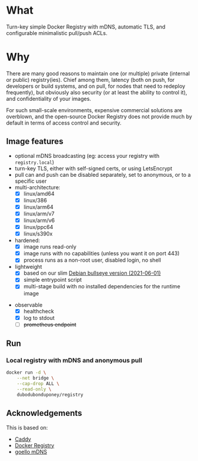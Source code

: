 # What

Turn-key simple Docker Registry with mDNS, automatic TLS, and configurable minimalistic pull/push ACLs.

# Why

There are many good reasons to maintain one (or multiple) private (internal or public) registry(ies).
Chief among them, latency (both on push, for developers or build systems, and on pull, for nodes that need to redeploy frequently),
but obviously also security (or at least the ability to control it), and confidentiality of your images.

For such small-scale environments, expensive commercial solutions are overblown, and the 
open-source Docker Registry does not provide much by default in terms of access control and security.

## Image features

 * optional mDNS broadcasting (eg: access your registry with `registry.local`)
 * turn-key TLS, either with self-signed certs, or using LetsEncrypt
 * pull can and push can be disabled separately, set to anonymous, or to a specific user
 * multi-architecture:
   * [x] linux/amd64
   * [x] linux/386
   * [x] linux/arm64
   * [x] linux/arm/v7
   * [x] linux/arm/v6
   * [x] linux/ppc64
   * [x] linux/s390x
 * hardened:
    * [x] image runs read-only
    * [x] image runs with no capabilities (unless you want it on port 443)
    * [x] process runs as a non-root user, disabled login, no shell
 * lightweight
    * [x] based on our slim [Debian bullseye version (2021-06-01)](https://github.com/dubo-dubon-duponey/docker-debian)
    * [x] simple entrypoint script
    * [x] multi-stage build with no installed dependencies for the runtime image
<!--      (libnss3-tools which is required to manipulate certificates) -->
 * observable
    * [x] healthcheck
    * [x] log to stdout
    * [ ] ~~prometheus endpoint~~

## Run

### Local registry with mDNS and anonymous pull

```bash
docker run -d \
    --net bridge \
    --cap-drop ALL \
    --read-only \
    dubodubonduponey/registry
```

## Acknowledgements

This is based on:
* [Caddy](https://github.com/caddyserver/caddy)
* [Docker Registry](https://github.com/docker/distribution)
* [goello mDNS](https://github.com/dubo-dubon-duponey/goello)

<!--
## Moar?

See [DEVELOP.md](DEVELOP.md)

## Mode: internal

Trust the cert on mac:


```
# TL;DR

## Linux

# Unclear if Debian 10 is the same or not
sudo mkdir -p /etc/docker/certs.d/registry.local:4443
openssl s_client -showcerts -servername registry.local -connect registry.local:4443 </dev/null 2>/dev/null | awk '/BEGIN/,/END/{ if(/BEGIN/){a++}; print}' | sudo tee /etc/docker/certs.d/registry.local:4443/ca.crt
# XXX note that debian 9 requires explicit:
# sudo apt-get install avahi-daemon avahi-discover libnss-mdns

## macOS
openssl s_client -showcerts -servername registry.local -connect registry.local:4443 </dev/null 2>/dev/null | awk '/BEGIN/,/END/{ if(/BEGIN/){a++}; print}' > registry.local.ca.crt
security add-trusted-cert -d -r trustRoot -k ~/Library/Keychains/login.keychain registry.local.ca.crt
# Then restart docker
# [snip]


# Alternatively, you can retrieve the CA from the container if you are on the same host and have access to the container:
docker exec -ti registry cat /certs/pki/authorities/local/root.crt > myca.crt

```

# Caveats

 * pull and push authenticated with different credentials is bonkers right now
 * actually, forget about the openssl shit, need the ROOT CA, not the intermediate...
    -> add a route for the root ca.crt
    /root-ca.crt

-->
